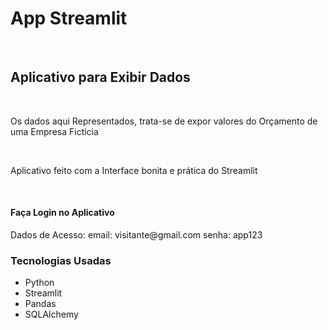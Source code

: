 <h1>App Streamlit</h1>
<br>
<h2>Aplicativo para Exibir Dados</h2>
<br>
<p>Os dados aqui Representados, trata-se de expor valores do Orçamento de uma Empresa Ficticia</p>
<br>
<p>Aplicativo feito com a Interface bonita e prática do Streamlit</p>
<br>
<h4>Faça Login no Aplicativo</h4>
<p>Dados de Acesso:
    email: visitante@gmail.com
    senha: app123
</p>
<h3>Tecnologias Usadas</h3>
<ul>
    <li>Python</li>
    <li>Streamlit</li>
    <li>Pandas</li>
    <li>SQLAlchemy</li>
</ul>
